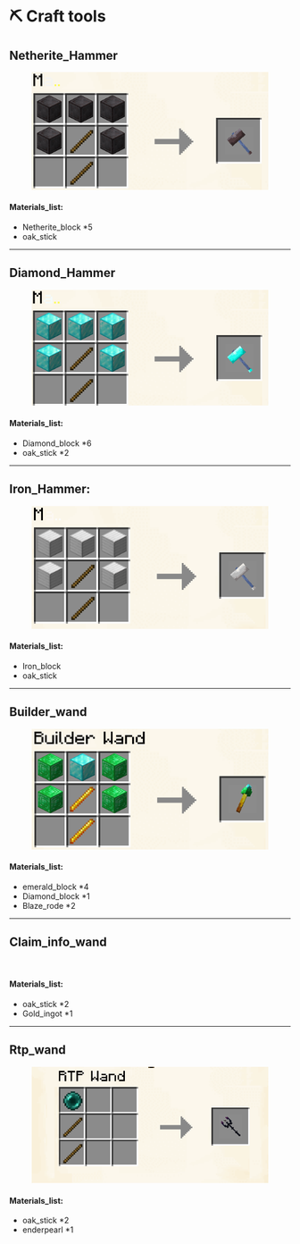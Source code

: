 # ⛏️ Craft tools

## Netherite\_Hammer

<figure><img src="../.gitbook/assets/craft_netheritehamer.png" alt=""><figcaption></figcaption></figure>

#### Materials\_list:

* Netherite\_block \*5
* oak\_stick



***

## Diamond\_Hammer

<figure><img src="../.gitbook/assets/craft_diamondhamer.png" alt=""><figcaption></figcaption></figure>

#### Materials\_list:

* Diamond\_block \*6
* oak\_stick \*2





***

## Iron\_Hammer:

<figure><img src="../.gitbook/assets/craft_ironhamer.png" alt=""><figcaption></figcaption></figure>

#### Materials\_list:

* Iron\_block
* oak\_stick

***



## Builder\_wand

<figure><img src="../.gitbook/assets/craft_builderwand.png" alt=""><figcaption></figcaption></figure>

#### Materials\_list:



* emerald\_block \*4
* Diamond\_block \*1
* Blaze\_rode \*2

***

## Claim\_info\_wand

<figure><img src="../.gitbook/assets/craft_claimwand" alt=""><figcaption></figcaption></figure>

#### Materials\_list:

* oak\_stick \*2
* Gold\_ingot \*1

***

## Rtp\_wand

<figure><img src="../.gitbook/assets/craft_rtpwand.webp" alt=""><figcaption></figcaption></figure>

#### Materials\_list:

* oak\_stick \*2
* enderpearl \*1
